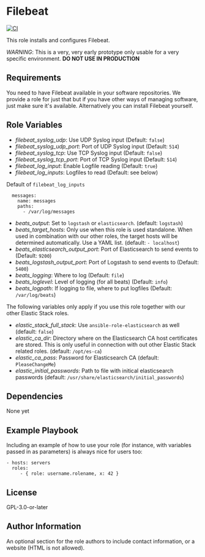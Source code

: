 Filebeat
=========

[![CI](https://github.com/widhalmt/ansible-role-beats/workflows/Molecule%20Test/badge.svg?event=push)](https://github.com/widhalmt/ansible-role-beats/workflows/Molecule%20Test/badge.svg)

This role installs and configures Filebeat.

*WARNING*: This is a very, very early prototype only usable for a very specific environment. **DO NOT USE IN PRODUCTION**

Requirements
------------

You need to have Filebeat available in your software repositories. We provide a role for just that but if you have other ways of managing software, just make sure it's available. Alternatively you can install Filebeat yourself.

Role Variables
--------------

* *filebeat_syslog_udp*: Use UDP Syslog input (Default: `false`)
* *filebeat_syslog_udp_port*: Port of UDP Syslog input (Default: `514`)
* *filebeat_syslog_tcp*: Use TCP Syslog input (Default: `false`)
* *filebeat_syslog_tcp_port*: Port of TCP Syslog input (Default: `514`)
* *filebeat_log_input*: Enable Logfile reading (Default: `true`)
* *filebeat_log_inputs*: Logfiles to read (Default: see below)

Default of `filebeat_log_inputs`
```
  messages:
    name: messages
    paths:
      - /var/log/messages
```

* *beats_output*: Set to `logstash` or `elasticsearch`. (default: `logstash`)
* *beats_target_hosts*: Only use when this role is used standalone. When used in combination with our other roles, the target hosts will be determined automatically. Use a YAML list. (default: `- localhost`)
* *beats_elasticsearch_output_port*: Port of Elasticsearch to send events to (Default: `9200`)
* *beats_logstash_output_port*: Port of Logstash to send events to (Default: `5400`)
* *beats_logging*: Where to log (Default: `file`)
* *beats_loglevel*: Level of logging (for all beats) (Default: `info`)
* *beats_logpath*: If logging to file, where to put logfiles (Default: `/var/log/beats`)

The following variables only apply if you use this role together with our other Elastic Stack roles.

* *elastic_stack_full_stack*: Use `ansible-role-elasticsearch` as well (default: `false`)
* *elastic_ca_dir*: Directory where on the Elasticsearch CA host certificates are stored. This is only useful in connection with out other Elastic Stack related roles. (default: `/opt/es-ca`)
* *elastic_ca_pass*: Password for Elasticsearch CA (default: `PleaseChangeMe`)
* *elastic_initial_passwords*: Path to file with initical elasticsearch passwords (default: `/usr/share/elasticsearch/initial_passwords`)

Dependencies
------------

None yet

Example Playbook
----------------

Including an example of how to use your role (for instance, with variables passed in as parameters) is always nice for users too:

    - hosts: servers
      roles:
         - { role: username.rolename, x: 42 }

License
-------

GPL-3.0-or-later

Author Information
------------------

An optional section for the role authors to include contact information, or a website (HTML is not allowed).
